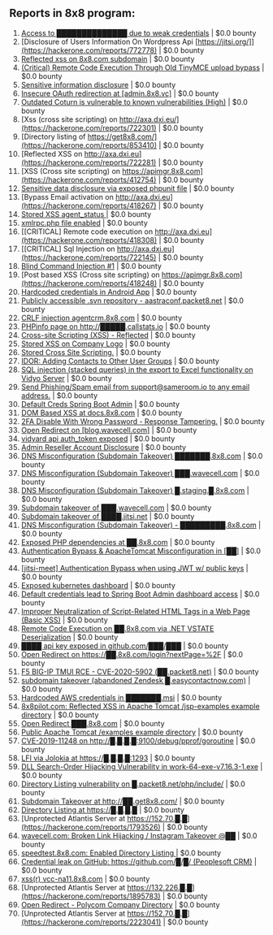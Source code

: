## Reports in 8x8 program:
1. [Access to ██████████████ due to weak credentials](https://hackerone.com/reports/692116) | $0.0 bounty
2. [Disclosure of Users Information On Wordpress Api  [https://jitsi.org/]](https://hackerone.com/reports/772778) | $0.0 bounty
3. [Reflected xss on 8x8.com subdomain](https://hackerone.com/reports/770513) | $0.0 bounty
4. [(Critical) Remote Code Execution Through Old TinyMCE upload bypass](https://hackerone.com/reports/778629) | $0.0 bounty
5. [Sensitive information disclosure](https://hackerone.com/reports/504122) | $0.0 bounty
6. [Insecure OAuth redirection at [admin.8x8.vc]](https://hackerone.com/reports/770548) | $0.0 bounty
7. [Outdated Coturn is vulnerable to known vulnerabilities (High)](https://hackerone.com/reports/843263) | $0.0 bounty
8. [Xss (cross site scripting) on http://axa.dxi.eu/](https://hackerone.com/reports/722301) | $0.0 bounty
9. [Directory listing of https://get8x8.com/](https://hackerone.com/reports/853410) | $0.0 bounty
10. [Reflected XSS on http://axa.dxi.eu](https://hackerone.com/reports/722281) | $0.0 bounty
11. [XSS (Cross site scripting) on https://apimgr.8x8.com](https://hackerone.com/reports/412754) | $0.0 bounty
12. [Sensitive data disclosure via exposed phpunit file](https://hackerone.com/reports/543775) | $0.0 bounty
13. [Bypass Email activation on http://axa.dxi.eu](https://hackerone.com/reports/418267) | $0.0 bounty
14. [Stored XSS agent_status ](https://hackerone.com/reports/418271) | $0.0 bounty
15. [xmlrpc.php file enabled](https://hackerone.com/reports/773888) | $0.0 bounty
16. [[CRITICAL] Remote code execution on http://axa.dxi.eu](https://hackerone.com/reports/418308) | $0.0 bounty
17. [[CRITICAL] Sql Injection on http://axa.dxi.eu](https://hackerone.com/reports/722145) | $0.0 bounty
18. [Blind Command Injection #1](https://hackerone.com/reports/807961) | $0.0 bounty
19. [Post based XSS (Cross site scripting) on https://apimgr.8x8.com](https://hackerone.com/reports/418248) | $0.0 bounty
20. [Hardcoded credentials in Android App](https://hackerone.com/reports/412772) | $0.0 bounty
21. [Publicly accessible .svn repository - aastraconf.packet8.net](https://hackerone.com/reports/710368) | $0.0 bounty
22. [CRLF injection agentcrm.8x8.com](https://hackerone.com/reports/413115) | $0.0 bounty
23. [PHPinfo page on  http://█████.callstats.io](https://hackerone.com/reports/907701) | $0.0 bounty
24. [Cross-site Scripting (XSS) - Reflected](https://hackerone.com/reports/503988) | $0.0 bounty
25. [Stored XSS on Company Logo](https://hackerone.com/reports/808167) | $0.0 bounty
26. [Stored Cross Site Scripting.](https://hackerone.com/reports/413077) | $0.0 bounty
27. [IDOR: Adding Contacts to Other User Groups](https://hackerone.com/reports/879960) | $0.0 bounty
28. [SQL injection (stacked queries) in the export to Excel functionality on Vidyo Server](https://hackerone.com/reports/922567) | $0.0 bounty
29. [Send Phishing/Spam email from support@sameroom.io to any email address.](https://hackerone.com/reports/840688) | $0.0 bounty
30. [Default Creds Spring Boot Admin](https://hackerone.com/reports/954818) | $0.0 bounty
31. [DOM Based XSS at docs.8x8.com](https://hackerone.com/reports/895917) | $0.0 bounty
32. [2FA Disable With Wrong Password - Response Tampering.](https://hackerone.com/reports/893085) | $0.0 bounty
33. [Open Redirect on [blog.wavecell.com]](https://hackerone.com/reports/929633) | $0.0 bounty
34. [vidyard api auth_token exposed](https://hackerone.com/reports/878434) | $0.0 bounty
35. [Admin Reseller Account Disclosure](https://hackerone.com/reports/879562) | $0.0 bounty
36. [DNS Misconfiguration (Subdomain Takeover) ███████.8x8.com](https://hackerone.com/reports/1101877) | $0.0 bounty
37. [DNS Misconfiguration (Subdomain Takeover) ███.wavecell.com](https://hackerone.com/reports/1089502) | $0.0 bounty
38. [DNS Misconfiguration (Subdomain Takeover) █.staging.█.8x8.com](https://hackerone.com/reports/1108125) | $0.0 bounty
39. [Subdomain takeover of ███.wavecell.com](https://hackerone.com/reports/1181762) | $0.0 bounty
40. [Subdomain takeover of ████.jitsi.net](https://hackerone.com/reports/1197013) | $0.0 bounty
41. [DNS Misconfiguration (Subdomain Takeover)  - █████████.8x8.com](https://hackerone.com/reports/1280167) | $0.0 bounty
42. [Exposed PHP dependencies at ██.8x8.com](https://hackerone.com/reports/1132457) | $0.0 bounty
43. [Authentication Bypass & ApacheTomcat Misconfiguration in [██]](https://hackerone.com/reports/1364022) | $0.0 bounty
44. [[jitsi-meet] Authentication Bypass when using JWT w/ public keys](https://hackerone.com/reports/1210502) | $0.0 bounty
45. [Exposed kubernetes dashboard](https://hackerone.com/reports/1418101) | $0.0 bounty
46. [Default credentials lead to Spring Boot Admin dashboard access](https://hackerone.com/reports/1417635) | $0.0 bounty
47. [Improper Neutralization of Script-Related HTML Tags in a Web Page (Basic XSS)](https://hackerone.com/reports/1440161) | $0.0 bounty
48. [Remote Code Execution on ██.8x8.com via .NET VSTATE Deserialization](https://hackerone.com/reports/1391576) | $0.0 bounty
49. [████ api key exposed in github.com/███/███](https://hackerone.com/reports/1454965) | $0.0 bounty
50. [Open Redirect on https://██.8x8.com/login?nextPage=%2F](https://hackerone.com/reports/1467046) | $0.0 bounty
51. [F5 BIG-IP TMUI RCE - CVE-2020-5902 (██.packet8.net)](https://hackerone.com/reports/1519841) | $0.0 bounty
52. [ subdomain takeover (abandoned Zendesk █.easycontactnow.com)](https://hackerone.com/reports/1486670) | $0.0 bounty
53. [Hardcoded AWS credentials in ███████.msi](https://hackerone.com/reports/1368690) | $0.0 bounty
54. [8x8pilot.com: Reflected XSS in Apache Tomcat /jsp-examples example directory](https://hackerone.com/reports/1400357) | $0.0 bounty
55. [Open Redirect ███.8x8.com](https://hackerone.com/reports/1637571) | $0.0 bounty
56. [Public Apache Tomcat /examples example directory](https://hackerone.com/reports/1622624) | $0.0 bounty
57. [CVE-2019-11248 on http://█.█.█.█:9100/debug/pprof/goroutine](https://hackerone.com/reports/1607940) | $0.0 bounty
58. [LFI via Jolokia at https://█.█.█.█:1293](https://hackerone.com/reports/1641661) | $0.0 bounty
59. [DLL Search-Order Hijacking Vulnerability in work-64-exe-v7.16.3-1.exe](https://hackerone.com/reports/1519437) | $0.0 bounty
60. [Directory Listing vulnerability on █.packet8.net/php/include/](https://hackerone.com/reports/790846) | $0.0 bounty
61. [Subdomain Takeover at http://██.get8x8.com/](https://hackerone.com/reports/1697402) | $0.0 bounty
62. [Directory Listing at https://█.█.█.█](https://hackerone.com/reports/1771051) | $0.0 bounty
63. [Unprotected Atlantis Server at https://152.70.█.█](https://hackerone.com/reports/1793526) | $0.0 bounty
64. [wavecell.com: Broken Link Hijacking / Instagram Takeover @██](https://hackerone.com/reports/1826892) | $0.0 bounty
65. [speedtest.8x8.com: Enabled Directory Listing ](https://hackerone.com/reports/1825472) | $0.0 bounty
66. [Credential leak on GitHub: https://github.com/█/█/ (Peoplesoft CRM)](https://hackerone.com/reports/1957430) | $0.0 bounty
67. [xss(r) vcc-na11.8x8.com](https://hackerone.com/reports/1392733) | $0.0 bounty
68. [Unprotected Atlantis Server at https://132.226.█.█](https://hackerone.com/reports/1895783) | $0.0 bounty
69. [Open Redirect - Polycom Company Directory](https://hackerone.com/reports/1836339) | $0.0 bounty
70. [Unprotected Atlantis Server at https://152.70.█.█](https://hackerone.com/reports/2223041) | $0.0 bounty